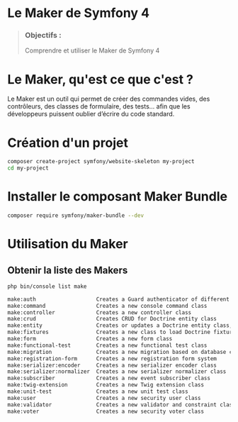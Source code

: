 # Le **Maker** de Symfony 4
> ### Objectifs :
> Comprendre et utiliser le Maker de Symfony 4


# Le Maker, qu'est ce que c'est ?

Le Maker est un outil qui permet de créer des commandes vides, des contrôleurs, des classes de formulaire, des tests... afin que les développeurs puissent oublier d’écrire du code standard.


# Création d'un projet 

```bash
composer create-project symfony/website-skeleton my-project
cd my-project
```


# Installer le composant Maker Bundle

```bash
composer require symfony/maker-bundle --dev
```

# Utilisation du Maker

## Obtenir la liste des Makers

```bash
php bin/console list make
```

```bash
make:auth                   Creates a Guard authenticator of different flavors
make:command                Creates a new console command class
make:controller             Creates a new controller class
make:crud                   Creates CRUD for Doctrine entity class
make:entity                 Creates or updates a Doctrine entity class, and optionally an API Platform resource
make:fixtures               Creates a new class to load Doctrine fixtures
make:form                   Creates a new form class
make:functional-test        Creates a new functional test class
make:migration              Creates a new migration based on database changes
make:registration-form      Creates a new registration form system
make:serializer:encoder     Creates a new serializer encoder class
make:serializer:normalizer  Creates a new serializer normalizer class
make:subscriber             Creates a new event subscriber class
make:twig-extension         Creates a new Twig extension class
make:unit-test              Creates a new unit test class
make:user                   Creates a new security user class
make:validator              Creates a new validator and constraint class
make:voter                  Creates a new security voter class
```